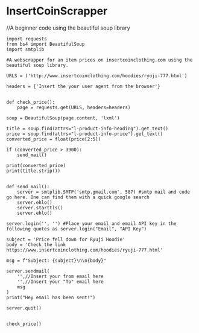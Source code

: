 # InsertCoinScrapper

//A beginner code using the beautiful soup library

    import requests
    from bs4 import BeautifulSoup
    import smtplib

    #A webscrapper for an item prices on insertcoinclothing.com using the beautiful soup library.

    URLS = ('http://www.insertcoinclothing.com/hoodies/ryuji-777.html')

    headers = {'Insert the your user agent from the browser'}


    def check_price():
        page = requests.get(URLS, headers=headers)

    soup = BeautifulSoup(page.content, 'lxml')

    title = soup.find(attrs="l-product-info-heading").get_text()
    price = soup.find(attrs="l-product-info-price").get_text()
    converted_price = float(price[2:5])

    if (converted_price > 3900):
        send_mail()

    print(converted_price)
    print(title.strip())


    def send_mail():
        server = smtplib.SMTP('smtp.gmail.com', 587) #smtp mail and code go here. One can find them with a quick google search
        server.ehlo()
        server.starttls()
        server.ehlo()

    server.login('', '') #Place your email and email API key in the following quotes as server.login("Email", "API Key")

    subject = 'Price fell down for Ryuji Hoodie'
    body = 'Check the link https://www.insertcoinclothing.com/hoodies/ryuji-777.html'

    msg = f"Subject: {subject}\n\n{body}"

    server.sendmail(
        '',//Insert your from email here
        '',//Insert your "To" email here
        msg
    )
    print("Hey email has been sent!")

    server.quit()


    check_price()


